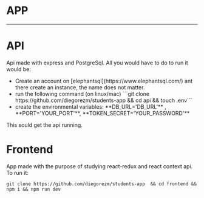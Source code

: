 #   APP
---- 

# API
Api made with express and PostgreSql. All you would have to do to run it would be: 
<ul>
    <li>Create an account on [elephantsql](https://www.elephantsql.com/) ant there create an instance, the name does not matter.</li>
    <li> run the following command (on linux/mac) ```git clone https://github.com/diegorezm/students-app && cd api && touch .env```</li>
    <li> create the environmental variables: **DB_URL='DB_URL'** , **PORT='YOUR_PORT'**, **TOKEN_SECRET='YOUR_PASSWORD'**</li>

</ul>
This sould get the api running.

# Frontend
App made with the purpose of studying react-redux and react context api.
To run it:

```
git clone https://github.com/diegorezm/students-app  && cd frontend && npm i && npm run dev
```
